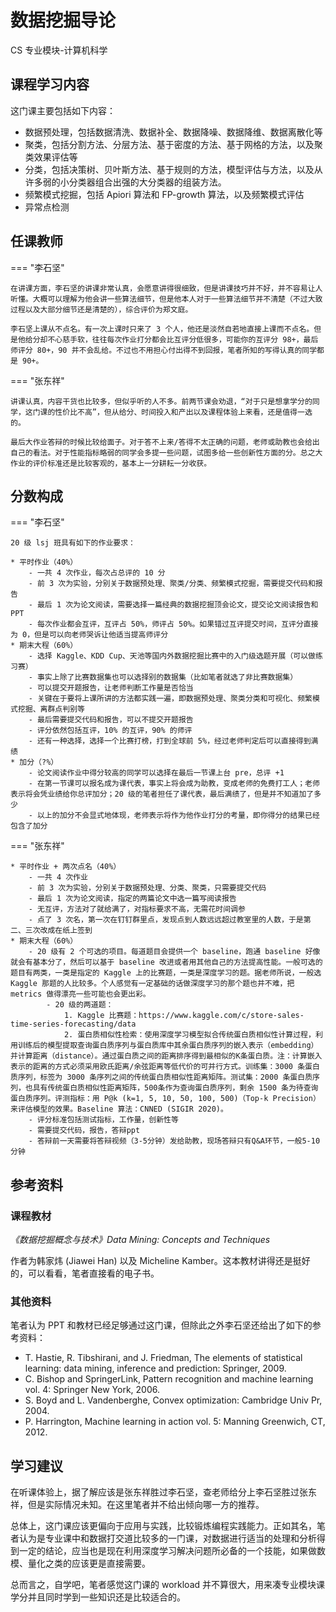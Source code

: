 # 数据挖掘导论
<div class="badges">
<span class="badge cs-badge">CS 专业模块-计算机科学</span>
</div>

## 课程学习内容

这门课主要包括如下内容：

* 数据预处理，包括数据清洗、数据补全、数据降噪、数据降维、数据离散化等
* 聚类，包括分割方法、分层方法、基于密度的方法、基于网格的方法，以及聚类效果评估等
* 分类，包括决策树、贝叶斯方法、基于规则的方法，模型评估与方法，以及从许多弱的小分类器组合出强的大分类器的组装方法。
* 频繁模式挖掘，包括 Apiori 算法和 FP-growth 算法，以及频繁模式评估
* 异常点检测

## 任课教师

=== "李石坚"

    在讲课方面，李石坚的讲课非常认真，会愿意讲得很细致，但是讲课技巧并不好，并不容易让人听懂。大概可以理解为他会讲一些算法细节，但是他本人对于一些算法细节并不清楚（不过大致过程以及大部分细节还是清楚的），综合评价为郑文庭。

    李石坚上课从不点名。有一次上课时只来了 3 个人，他还是淡然自若地直接上课而不点名。但是他给分却不心慈手软，往往每次作业打分都会比互评分低很多，可能你的互评分 98+，最后师评分 80+，90 并不会乱给。不过也不用担心付出得不到回报，笔者所知的写得认真的同学都是 90+。

=== "张东祥"

    讲课认真，内容干货也比较多，但似乎听的人不多。前两节课会劝退，“对于只是想拿学分的同学，这门课的性价比不高”，但从给分、时间投入和产出以及课程体验上来看，还是值得一选的。
    
    最后大作业答辩的时候比较给面子。对于答不上来/答得不太正确的问题，老师或助教也会给出自己的看法。对于性能指标略弱的同学会多提一些问题，试图多给一些创新性方面的分。总之大作业的评价标准还是比较客观的，基本上一分耕耘一分收获。

## 分数构成

=== "李石坚"

    20 级 lsj 班具有如下的作业要求：

    * 平时作业（40%）
        - 一共 4 次作业，每次占总评的 10 分
        - 前 3 次为实验，分别关于数据预处理、聚类/分类、频繁模式挖掘，需要提交代码和报告
        - 最后 1 次为论文阅读，需要选择一篇经典的数据挖掘顶会论文，提交论文阅读报告和 PPT
        - 每次作业都会互评，互评占 50%，师评占 50%。如果错过互评提交时间，互评分直接为 0，但是可以向老师哭诉让他适当提高师评分
    * 期末大程（60%）
        - 选择 Kaggle、KDD Cup、天池等国内外数据挖掘比赛中的入门级选题开展（可以做练习赛）
        - 事实上除了比赛数据集也可以选择别的数据集（比如笔者就选了非比赛数据集）
        - 可以提交开题报告，让老师判断工作量是否恰当
        - 关键在于要将上课所讲的方法都实践一遍，即数据预处理、聚类分类和可视化、频繁模式挖掘、离群点判别等
        - 最后需要提交代码和报告，可以不提交开题报告
        - 评分依然包括互评，10% 的互评，90% 的师评
        - 还有一种选择，选择一个比赛打榜，打到全球前 5%，经过老师判定后可以直接得到满绩
    * 加分（?%）
        - 论文阅读作业中得分较高的同学可以选择在最后一节课上台 pre，总评 +1
        - 在第一节课可以报名成为课代表，事实上将会成为助教，变成老师的免费打工人；老师表示将会凭业绩给你总评加分；20 级的笔者担任了课代表，最后满绩了，但是并不知道加了多少
        - 以上的加分不会显式地体现，老师表示将作为他作业打分的考量，即你得分的结果已经包含了加分

=== "张东祥"

    * 平时作业 + 两次点名（40%）
        - 一共 4 次作业
        - 前 3 次为实验，分别关于数据预处理、分类、聚类，只需要提交代码
        - 最后 1 次为论文阅读，指定的两篇论文中选一篇写阅读报告
        - 无互评，方法对了就给满了，对指标要求不高，无需花时间调参
        - 点了 3 次名，第一次在钉钉群里点，发现点到人数远远超过教室里的人数，于是第二、三次改成在纸上签到
    * 期末大程（60%）
        - 20 级有 2 个可选的项目。每道题目会提供一个 baseline，跑通 baseline 好像就会有基本分了，然后可以基于 baseline 改进或者用其他自己的方法提高性能。一般可选的题目有两类，一类是指定的 Kaggle 上的比赛题，一类是深度学习的题。据老师所说，一般选 Kaggle 那题的人比较多。个人感觉有一定基础的话做深度学习的那个题也并不难，把 metrics 做得漂亮一些可能也会更出彩。
            - 20 级的两道题：
                1. Kaggle 比赛题：https://www.kaggle.com/c/store-sales-time-series-forecasting/data
                2. 蛋白质相似性检索：使用深度学习模型拟合传统蛋白质相似性计算过程，利用训练后的模型提取查询蛋白质序列与蛋白质库中其余蛋白质序列的嵌入表示（embedding）并计算距离（distance）。通过蛋白质之间的距离排序得到最相似的K条蛋白质。注：计算嵌入表示的距离的方式必须采用欧氏距离/余弦距离等低代价的可并行方式。训练集：3000 条蛋白质序列，标签为 3000 条序列之间的传统蛋白质相似性距离矩阵。测试集：2000 条蛋白质序列，也具有传统蛋白质相似性距离矩阵，500条作为查询蛋白质序列，剩余 1500 条为待查询蛋白质序列。评测指标：用 P@k (k=1, 5, 10, 50, 100, 500)（Top-k Precision）来评估模型的效果。Baseline 算法：CNNED (SIGIR 2020)。
        - 评分标准包括测试指标，工作量，创新性等
        - 需要提交代码，报告，答辩ppt
        - 答辩前一天需要将答辩视频（3-5分钟）发给助教，现场答辩只有Q&A环节，一般5-10分钟

## 参考资料

### 课程教材

*《数据挖掘概念与技术》Data Mining: Concepts and Techniques*

作者为韩家炜 (Jiawei Han) 以及 Micheline Kamber。这本教材讲得还是挺好的，可以看看，笔者直接看的电子书。

### 其他资料

笔者认为 PPT 和教材已经足够通过这门课，但除此之外李石坚还给出了如下的参考资料：

- T. Hastie, R. Tibshirani, and J. Friedman, The elements of statistical learning: data mining, inference and prediction: Springer, 2009.
- C. Bishop and SpringerLink, Pattern recognition and machine learning vol. 4: Springer New York, 2006.
- S. Boyd and L. Vandenberghe, Convex optimization: Cambridge Univ Pr, 2004.
- P. Harrington, Machine learning in action vol. 5: Manning Greenwich, CT, 2012.

## 学习建议

在听课体验上，据了解应该是张东祥胜过李石坚，查老师给分上李石坚胜过张东祥，但是实际情况未知。在这里笔者并不给出倾向哪一方的推荐。

总体上，这门课应该更偏向于应用与实践，比较锻炼编程实践能力。正如其名，笔者认为是专业课中和数据打交道比较多的一门课，对数据进行适当的处理和分析得到一定的结论，应当也是现在利用深度学习解决问题所必备的一个技能，如果做数模、量化之类的应该更是直接需要。

总而言之，自学吧，笔者感觉这门课的 workload 并不算很大，用来凑专业模块课学分并且同时学到一些知识还是比较适合的。
